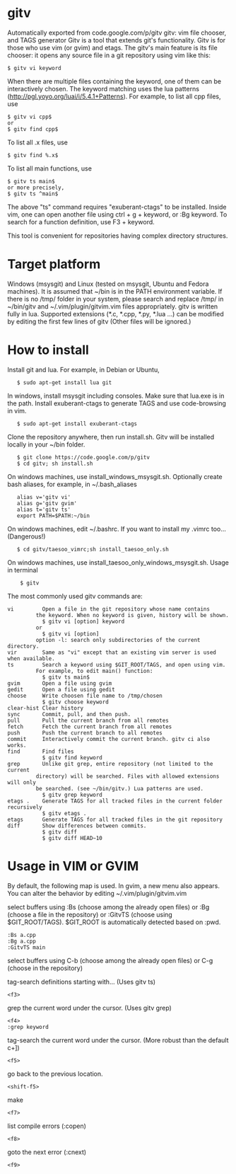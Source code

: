 # gitv
Automatically exported from code.google.com/p/gitv
gitv: vim file chooser, and TAGS generator
Gitv is a tool that extends git's functionality. Gitv is for those who use vim (or gvim) and etags. The gitv's main feature is its file chooser: it opens any source file in a git repository using vim like this:

    $ gitv vi keyword
When there are multiple files containing the keyword, one of them can be interactively chosen. The keyword matching uses the lua patterns (http://pgl.yoyo.org/luai/i/5.4.1+Patterns). For example, to list all cpp files, use

    $ gitv vi cpp$
    or
    $ gitv find cpp$
To list all .x files, use

    $ gitv find %.x$
To list all main functions, use

    $ gitv ts main$
    or more precisely,
    $ gitv ts ^main$
The above "ts" command requires "exuberant-ctags" to be installed. Inside vim, one can open another file using ctrl + g + keyword, or :Bg keyword. To search for a function definition, use F3 + keyword.

This tool is convenient for repositories having complex directory structures.

Target platform
=
Windows (msysgit) and Linux (tested on msysgit, Ubuntu and Fedora machines).
It is assumed that ~/bin is in the PATH environment variable.
If there is no /tmp/ folder in your system, please search and replace /tmp/ in ~/bin/gitv and ~/.vim/plugin/gitvim.vim files appropriately.
gitv is written fully in lua.
Supported extensions (*.c, *.cpp, *.py, *.lua ...) can be modified by editing the first few lines of gitv (Other files will be ignored.)

How to install
=
Install git and lua. For example, in Debian or Ubuntu,

       $ sudo apt-get install lua git 
In windows, install msysgit including consoles. Make sure that lua.exe is in the path.
Install exuberant-ctags to generate TAGS and use code-browsing in vim.

       $ sudo apt-get install exuberant-ctags
Clone the repository anywhere, then run install.sh. Gitv will be installed locally
in your ~/bin folder.

       $ git clone https://code.google.com/p/gitv 
       $ cd gitv; sh install.sh
On windows machines, use install_windows_msysgit.sh.
Optionally create bash aliases, for example, in ~/.bash_aliases

       alias v='gitv vi'
       alias g='gitv gvim'
       alias t='gitv ts'
       export PATH=$PATH:~/bin
On windows machines, edit ~/.bashrc.
If you want to install my .vimrc too... (Dangerous!)

       $ cd gitv/taesoo_vimrc;sh install_taesoo_only.sh
On windows machines, use install_taesoo_only_windows_msysgit.sh.
Usage in terminal

        $ gitv
The most commonly used gitv commands are:

    vi         Open a file in the git repository whose name contains 
             the keyword. When no keyword is given, history will be shown.
               $ gitv vi [option] keyword
             or
               $ gitv vi [option]
             option -l: search only subdirectories of the current directory.
    vir        Same as "vi" except that an existing vim server is used when available.
    ts         Search a keyword using $GIT_ROOT/TAGS, and open using vim. 
             For example, to edit main() function:
               $ gitv ts main$
    gvim       Open a file using gvim
    gedit      Open a file using gedit
    choose     Write choosen file name to /tmp/chosen
               $ gitv choose keyword
    clear-hist Clear history
    sync       Commit, pull, and then push. 
    pull       Pull the current branch from all remotes
    fetch      Fetch the current branch from all remotes
    push       Push the current branch to all remotes
    commit     Interactively commit the current branch. gitv ci also works.
    find       Find files 
               $ gitv find keyword
    grep       Unlike git grep, entire repository (not limited to the current 
             directory) will be searched. Files with allowed extensions will only
             be searched. (see ~/bin/gitv.) Lua patterns are used.
               $ gitv grep keyword
    etags .    Generate TAGS for all tracked files in the current folder recursively
               $ gitv etags .
    etags      Generate TAGS for all tracked files in the git repository
    diff       Show differences between commits. 
               $ gitv diff
               $ gitv diff HEAD~10

Usage in VIM or GVIM
=
By default, the following map is used. In gvim, a new menu also appears. You can alter the behavior by editing ~/.vim/plugin/gitvim.vim

select buffers using :Bs (choose among the already open files) or :Bg (choose a file in the repository) or :GitvTS (choose using $GIT_ROOT/TAGS). $GIT_ROOT is automatically detected based on :pwd.

    :Bs a.cpp
    :Bg a.cpp
    :GitvTS main
select buffers using C-b (choose among the already open files) or C-g (choose in the repository)
    
    
tag-search definitions starting with... (Uses gitv ts)

    <f3>

    
grep the current word under the cursor. (Uses gitv grep)

    <f4>
    :grep keyword

tag-search the current word under the cursor. (More robust than the default c+])

    <f5>
    
    
go back to the previous location.

    <shift-f5>
    
make

    <f7>
    
list compile errors (:copen)

    <f8>
    
goto the next error (:cnext)

    <f9>
